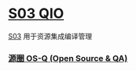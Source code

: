 ﻿# [S03 QIO](https://github.com/OS-Q/S03)

[S03](https://github.com/OS-Q/S03) 用于资源集成编译管理

### [源圈 OS-Q (Open Source & QA) ](http://www.OS-Q.com)
